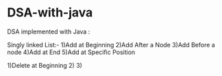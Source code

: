 # DSA-with-java
DSA implemented with Java : 

Singly linked List:-
1)Add at Beginning
2)Add After a Node
3)Add Before a node
4)Add at End
5)Add at Specific Position

1)Delete at Beginning
2)
3)


